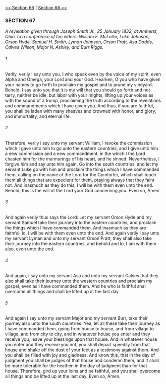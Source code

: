 [<< Section 66](Section%2066.md)  |  [Section 68 >>](Section%2068.md)

### SECTION 67

*A revelation given through Joseph Smith Jr., 25 January 1832, at Amherst, Ohio, to a conference of ten elders: William E. McLellin, Luke Johnson, Orson Hyde, Samuel H. Smith, Lyman Johnson, Orson Pratt, Asa Dodds, Calves Wilson, Major N. Ashley, and Burr Riggs.*

###### 1
Verily, verily I say unto you, I who speak even by the voice of my spirit, even Alpha and Omega, your Lord and your God. Hearken, O you who have given your names to go forth to proclaim my gospel and to prune my vineyard. Behold, I say unto you that it is my will that you should go forth and not tarry, neither be idle, but labor with your mights, lifting up your voices as with the sound of a trump, proclaiming the truth according to the revelations and commandments which I have given you. And thus, if you are faithful, you shall be laden with many sheaves and crowned with honor, and glory, and immortality, and eternal life.

###### 2
Therefore, verily I say unto my servant William, I revoke the commission which I gave unto him to go unto the eastern countries, and I give unto him a new commission and a new commandment, in the which I the Lord chasten him for the murmurings of his heart, and he sinned. Nevertheless, I forgive him and say unto him again, Go into the south countries, and let my servant Luke go with him and proclaim the things which I have commanded them, calling on the name of the Lord for the Comforter, which shall teach them all things that are expedient for them, praying always that they faint not. And inasmuch as they do this, I will be with them even unto the end. Behold, this is the will of the Lord your God concerning you. Even so, Amen.

###### 3
And again verily thus says the Lord: Let my servant Orson Hyde and my servant Samuel take their journey into the eastern countries, and proclaim the things which I have commanded them. And inasmuch as they are faithful, lo, I will be with them even unto the end. And again verily I say unto my servant Lyman and unto my servant Orson Pratt, they shall also take their journey into the eastern countries, and behold and lo, I am with them also, even unto the end.

###### 4
And again, I say unto my servant Asa and unto my servant Calves that they also shall take their journey unto the western countries and proclaim my gospel, even as I have commanded them. And he who is faithful shall overcome all things and shall be lifted up at the last day.

###### 5
And again I say unto my servant Major and my servant Burr, take their journey also unto the south countries. Yea, let all these take their journey as I have commanded them, going from house to house, and from village to village, and from city to city, and in whatever house you enter and they receive you, leave your blessings upon that house. And in whatever house you enter and they receive you not, you shall depart speedily from that house and shake off the dust of your feet as a testimony against them. And you shall be filled with joy and gladness. And know this, that in the day of judgment you shall be judges of that house and condemn them, and it shall be more tolerable for the heathen in the day of judgment than for that house. Therefore, gird up your loins and be faithful, and you shall overcome all things and be lifted up at the last day. Even so, Amen.